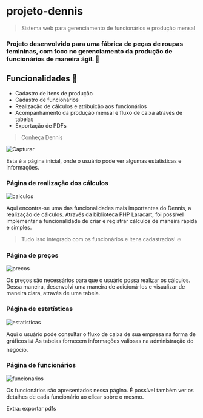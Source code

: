 <h1>projeto-dennis</h1>

> Sistema web para gerenciamento de funcionários e produção mensal

### Projeto desenvolvido para uma fábrica de peças de roupas femininas, com foco no gerenciamento da produção de funcionários de maneira ágil. 👖

## Funcionalidades 📝

- Cadastro de itens de produção
- Cadastro de funcionários
- Realização de cálculos e atribuição aos funcionários
- Acompanhamento da produção mensal e fluxo de caixa através de tabelas
- Exportação de PDFs

> Conheça Dennis

![Capturar](https://github.com/user-attachments/assets/66a38cc8-c631-4d42-ae9a-2ea76cb36380)

Esta é a página inicial, onde o usuário pode ver algumas estatísticas e informações.

### Página de realização dos cálculos

![calculos](https://github.com/user-attachments/assets/ed92cee0-ff75-42a7-bcb6-6c9cccbee418)

Aqui encontra-se uma das funcionalidades mais importantes do Dennis, a realização de cálculos.
Através da biblioteca PHP Laracart, foi possível implementar a funcionalidade de criar e registrar cálculos de maneira rápida e simples.
> Tudo isso integrado com os funcionários e itens cadastrados! 🔥

### Página de preços

![precos](https://github.com/user-attachments/assets/9c806011-c7c5-4141-a33e-cb16c97def50)

Os preços são necessários para que o usuário possa realizar os cálculos. Dessa maneira, desenvolvi uma maneira de adicioná-los e visualizar de maneira clara, através de uma tabela.

### Página de estatísticas

![estatisticas](https://github.com/user-attachments/assets/fff6101e-8a94-49cc-a982-34ab48a53744)

Aqui o usuário pode consultar o fluxo de caixa de sua empresa na forma de gráficos 📊
As tabelas fornecem informações valiosas na administração do negócio.

### Página de funcionários

![funcionarios](https://github.com/user-attachments/assets/155477d4-0418-4ea2-9a58-9fb03fce82df)

Os funcionários são apresentados nessa página. É possível também ver os detalhes de cada funcionário ao clicar sobre o mesmo.


Extra: exportar pdfs

